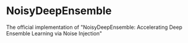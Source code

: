 # NoisyDeepEnsemble
The official implementation of "NoisyDeepEnsemble: Accelerating Deep Ensemble Learning via Noise Injection"
